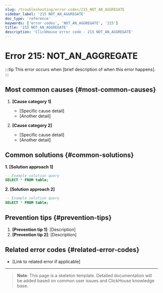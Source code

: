 ```yaml
---
slug: /troubleshooting/error-codes/215_NOT_AN_AGGREGATE
sidebar_label: '215 NOT_AN_AGGREGATE'
doc_type: 'reference'
keywords: ['error codes', 'NOT_AN_AGGREGATE', '215']
title: '215 NOT_AN_AGGREGATE'
description: 'ClickHouse error code - 215 NOT_AN_AGGREGATE'
---
```


# Error 215: NOT_AN_AGGREGATE

:::tip
This error occurs when [brief description of when this error happens].
:::

## Most common causes {#most-common-causes}

1. **[Cause category 1]**
   - [Specific cause detail]
   - [Another detail]

2. **[Cause category 2]**
   - [Specific cause detail]
   - [Another detail]

## Common solutions {#common-solutions}

**1. [Solution approach 1]**

```sql
-- Example solution query
SELECT * FROM table;
```

**2. [Solution approach 2]**

```sql
-- Example solution query
SELECT * FROM table;
```

## Prevention tips {#prevention-tips}

1. **[Prevention tip 1]**: [Description]
2. **[Prevention tip 2]**: [Description]

## Related error codes {#related-error-codes}

- [Link to related error if applicable]

---

> **Note**: This page is a skeleton template. Detailed documentation will be added based on common user issues and ClickHouse knowledge base.
